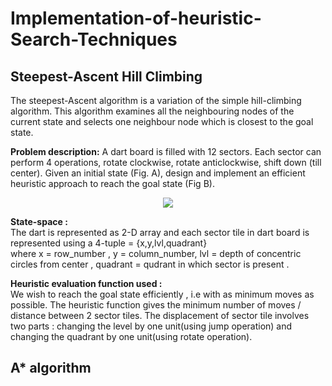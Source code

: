 # Implementation-of-heuristic-Search-Techniques

## Steepest-Ascent Hill Climbing
The steepest-Ascent algorithm is a variation of the simple hill-climbing algorithm. This algorithm examines all the neighbouring nodes of the current state and selects one neighbour node which is closest to the goal state.

**Problem description:** 
A dart board is filled with 12 sectors. Each sector can perform 4 operations, rotate clockwise, rotate
anticlockwise, shift down (till center). Given an initial state (Fig. A), design and implement an efficient
heuristic approach to reach the goal state (Fig B).
<p align="center">
  <img src="https://user-images.githubusercontent.com/66625110/158943403-48ed91cd-abbd-45f6-a05e-cc87160a81f8.png">
</p>

**State-space :** </br>
The dart is represented as 2-D array and each sector tile in dart board is represented using a 4-tuple = {x,y,lvl,quadrant} </br>
where x = row_number , y = column_number, lvl = depth of concentric circles from center , quadrant = qudrant in which sector is present .

**Heuristic evaluation function used :** </br>
We wish to reach the goal state efficiently , i.e with as minimum moves as possible. The heuristic function gives the minimum number of moves / distance between 2 sector tiles. The displacement of sector tile involves two parts : changing the level by one unit(using jump operation) and changing the quadrant by one unit(using rotate operation).

## A* algorithm
